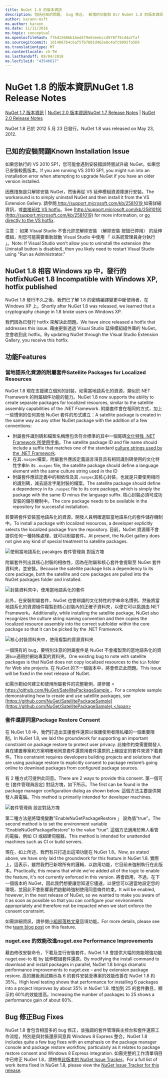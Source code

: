 ```yaml
---
title: NuGet 1.8 的版本資訊
description: 包括已知的問題、 bug 修正、 新增的功能和 Dcr NuGet 1.8 的版本資訊。
author: karann-msft
ms.author: karann
ms.date: 11/11/2016
ms.topic: conceptual
ms.openlocfilehash: ff6d12606b1bed479e63eebccd978ff9cd4a7faf
ms.sourcegitcommit: 1d1406764c6af5fb7801d462e0c4afc9092fa569
ms.translationtype: MT
ms.contentlocale: zh-TW
ms.lasthandoff: 09/04/2018
ms.locfileid: "43546617"
---
```

# <a name="nuget-18-release-notes"></a><span data-ttu-id="c56c4-103">NuGet 1.8 的版本資訊</span><span class="sxs-lookup"><span data-stu-id="c56c4-103">NuGet 1.8 Release Notes</span></span>

<span data-ttu-id="c56c4-104">[NuGet 1.7 版本資訊](../release-notes/nuget-1.7.md) | [NuGet 2.0 版本資訊](../release-notes/nuget-2.0.md)</span><span class="sxs-lookup"><span data-stu-id="c56c4-104">[NuGet 1.7 Release Notes](../release-notes/nuget-1.7.md) | [NuGet 2.0 Release Notes](../release-notes/nuget-2.0.md)</span></span>

<span data-ttu-id="c56c4-105">NuGet 1.8 已於 2012 5 月 23 日發行。</span><span class="sxs-lookup"><span data-stu-id="c56c4-105">NuGet 1.8 was released on May 23, 2012.</span></span>

## <a name="known-installation-issue"></a><span data-ttu-id="c56c4-106">已知的安裝問題</span><span class="sxs-lookup"><span data-stu-id="c56c4-106">Known Installation Issue</span></span>
<span data-ttu-id="c56c4-107">如果您執行的 VS 2010 SP1，您可能會遇到安裝錯誤時嘗試升級 NuGet，如果您已安裝較舊版本。</span><span class="sxs-lookup"><span data-stu-id="c56c4-107">If you are running VS 2010 SP1, you might run into an installation error when attempting to upgrade NuGet if you have an older version installed.</span></span>

<span data-ttu-id="c56c4-108">因應措施是只解除安裝 NuGet，然後再從 VS 延伸模組資源庫進行安裝。</span><span class="sxs-lookup"><span data-stu-id="c56c4-108">The workaround is to simply uninstall NuGet and then install it from the VS Extension Gallery.</span></span>  <span data-ttu-id="c56c4-109">請參閱[ http://support.microsoft.com/kb/2581019 ](http://support.microsoft.com/kb/2581019)如需詳細資訊，或[直接前往 VS hotfix](http://bit.ly/vsixcertfix)。</span><span class="sxs-lookup"><span data-stu-id="c56c4-109">See [http://support.microsoft.com/kb/2581019](http://support.microsoft.com/kb/2581019) for more information, or [go directly to the VS hotfix](http://bit.ly/vsixcertfix).</span></span>

<span data-ttu-id="c56c4-110">注意： 如果 Visual Studio 不會允許您解除安裝 （解除安裝 按鈕已停用） 的延伸模組，則您可能需要重新啟動 Visual Studio 中使用 「 以系統管理員身分執行 」。</span><span class="sxs-lookup"><span data-stu-id="c56c4-110">Note: If Visual Studio won't allow you to uninstall the extension (the Uninstall button is disabled), then you likely need to restart Visual Studio using "Run as Administrator."</span></span>

## <a name="nuget-18-incompatible-with-windows-xp-hotfix-published"></a><span data-ttu-id="c56c4-111">NuGet 1.8 相容 Windows xp 中，發行的 hotfix</span><span class="sxs-lookup"><span data-stu-id="c56c4-111">NuGet 1.8 Incompatible with Windows XP, hotfix published</span></span>

<span data-ttu-id="c56c4-112">NuGet 1.8 發行不久之後，我們已了解 1.8 的密碼編譯變更中斷使用者，在 Windows XP 上。</span><span class="sxs-lookup"><span data-stu-id="c56c4-112">Shortly after NuGet 1.8 was released, we learned that a cryptography change in 1.8 broke users on Windows XP.</span></span>

<span data-ttu-id="c56c4-113">我們因為已發行 hotfix 來解決此問題。</span><span class="sxs-lookup"><span data-stu-id="c56c4-113">We have since released a hotfix that addresses this issue.</span></span>  <span data-ttu-id="c56c4-114">藉由更新透過 Visual Studio 延伸模組組件庫的 NuGet，您會收到此 hotfix。</span><span class="sxs-lookup"><span data-stu-id="c56c4-114">By updating NuGet through the Visual Studio Extension Gallery, you receive this hotfix.</span></span>

## <a name="features"></a><span data-ttu-id="c56c4-115">功能</span><span class="sxs-lookup"><span data-stu-id="c56c4-115">Features</span></span>

### <a name="satellite-packages-for-localized-resources"></a><span data-ttu-id="c56c4-116">當地語系化資源的附屬套件</span><span class="sxs-lookup"><span data-stu-id="c56c4-116">Satellite Packages for Localized Resources</span></span>
<span data-ttu-id="c56c4-117">NuGet 1.8 現在支援建立個別的封裝，如需當地語系化的資源，類似於.NET Framework 的附屬組件功能的能力。</span><span class="sxs-lookup"><span data-stu-id="c56c4-117">NuGet 1.8 now supports the ability to create separate packages for localized resources, similar to the satellite assembly capabilities of the .NET Framework.</span></span>  <span data-ttu-id="c56c4-118">附屬套件會在相同的方式，加上一些慣例的任何其他 NuGet 套件的形式建立：</span><span class="sxs-lookup"><span data-stu-id="c56c4-118">A satellite package is created in the same way as any other NuGet package with the addition of a few conventions:</span></span>

* <span data-ttu-id="c56c4-119">附屬套件識別碼和檔案名稱應包含符合標準的其中一個尾碼[文化特性 .NET Framework 所使用字串](http://msdn.microsoft.com/goglobal/bb896001.aspx)。</span><span class="sxs-lookup"><span data-stu-id="c56c4-119">The satellite package ID and file name should include a suffix that matches one of the standard [culture strings used by the .NET Framework](http://msdn.microsoft.com/goglobal/bb896001.aspx).</span></span>
* <span data-ttu-id="c56c4-120">在其`.nuspec`檔案，附屬套件應該定義語言項目具有相同識別碼使用的文化特性字串</span><span class="sxs-lookup"><span data-stu-id="c56c4-120">In its `.nuspec` file, the satellite package should define a language element with the same culture string used in the ID</span></span>
* <span data-ttu-id="c56c4-121">附屬套件應該定義中的相依性及其`.nuspec`其核心封裝，也就是只要使用相同的識別碼，減去語言字尾封裝的檔案。</span><span class="sxs-lookup"><span data-stu-id="c56c4-121">The satellite package should define a dependency in its `.nuspec` file to its core package, which is simply the package with the same ID minus the language suffix.</span></span>  <span data-ttu-id="c56c4-122">核心封裝必須可成功安裝的儲存機制中。</span><span class="sxs-lookup"><span data-stu-id="c56c4-122">The core package needs to be available in the repository for successful installation.</span></span>

<span data-ttu-id="c56c4-123">若要將套件安裝當地語系化的資源，開發人員明確選取當地語系化的套件儲存機制中。</span><span class="sxs-lookup"><span data-stu-id="c56c4-123">To install a package with localized resources, a developer explicitly selects the localized package from the repository.</span></span> <span data-ttu-id="c56c4-124">目前，NuGet 資源庫不會提供任何一種特殊處理，就可以附屬套件。</span><span class="sxs-lookup"><span data-stu-id="c56c4-124">At present, the NuGet gallery does not give any kind of special treatment to satellite packages.</span></span>

![使用當地語系化 pacakges 套件管理員 對話方塊](./media/dlg-w-loc-packs.png)

<span data-ttu-id="c56c4-126">附屬套件列出其核心封裝的相依性，因為在附屬和核心套件會提取至 NuGet 套件資料夾，並安裝。</span><span class="sxs-lookup"><span data-stu-id="c56c4-126">Because the satellite package lists a dependency to its core package, both the satellite and core packages are pulled into the NuGet packages folder and installed.</span></span>

![封裝資料夾中，使用當地語系化的套件](./media/fldr-loc-packs.png)

<span data-ttu-id="c56c4-128">此外，在安裝附屬套件，NuGet 也會辨識的文化特性的字串命名慣例，然後將當地語系化的資源組件複製到核心封裝內的正確子資料夾，以便它可以挑選由.NET Framework。</span><span class="sxs-lookup"><span data-stu-id="c56c4-128">Additionally, while installing the satellite package, NuGet also recognizes the culture string naming convention and then copies the localized resource assembly into the correct subfolder within the core package so that it can be picked by the .NET Framework.</span></span>

![核心封裝資料夾中，使用複製的資源資料夾](./media/fldr-copied-loc.png)

<span data-ttu-id="c56c4-130">一個現有的 bug，要特別注意的附屬套件是 NuGet 不會複製至的當地語系化的資源`bin`適用於網站專案的資料夾。</span><span class="sxs-lookup"><span data-stu-id="c56c4-130">One existing bug to note with satellite packages is that NuGet does not copy localized resources to the `bin` folder for Web site projects.</span></span>  <span data-ttu-id="c56c4-131">在 NuGet 的下一個版本中，將會修正此問題。</span><span class="sxs-lookup"><span data-stu-id="c56c4-131">This issue will be fixed in the next release of NuGet.</span></span>

<span data-ttu-id="c56c4-132">如需示範如何建立和使用附屬套件的完整範例，請參閱 < [ https://github.com/NuGet/SatellitePackageSample ](https://github.com/NuGet/SatellitePackageSample)。</span><span class="sxs-lookup"><span data-stu-id="c56c4-132">For a complete sample demonstrating how to create and use satellite packages, see [https://github.com/NuGet/SatellitePackageSample](https://github.com/NuGet/SatellitePackageSample).</span></span>

### <a name="package-restore-consent"></a><span data-ttu-id="c56c4-133">套件還原同意</span><span class="sxs-lookup"><span data-stu-id="c56c4-133">Package Restore Consent</span></span>
<span data-ttu-id="c56c4-134">在 NuGet 1.8 中，我們打造出支援套件還原以保護使用者隱私權的一個重要限制。</span><span class="sxs-lookup"><span data-stu-id="c56c4-134">In NuGet 1.8, we laid the groundwork for supporting an important constraint on package restore to protect user privacy.</span></span> <span data-ttu-id="c56c4-135">此條件約束需要開發人員在建置專案和方案明確地同意套件還原用套件還原的上線設定的套件來源下載套件。</span><span class="sxs-lookup"><span data-stu-id="c56c4-135">This constraint requires developers building projects and solutions that are using package restore to explicitly consent to package restore’s going online to download packages from configured package sources.</span></span>

<span data-ttu-id="c56c4-136">有 2 種方式可提供此同意。</span><span class="sxs-lookup"><span data-stu-id="c56c4-136">There are 2 ways to provide this consent.</span></span> <span data-ttu-id="c56c4-137">第一個可在 [套件管理員設定] 對話方塊，如下所示。</span><span class="sxs-lookup"><span data-stu-id="c56c4-137">The first can be found in the package manager configuration dialog as shown below.</span></span>  <span data-ttu-id="c56c4-138">這個方法主要是供開發人員電腦。</span><span class="sxs-lookup"><span data-stu-id="c56c4-138">This method is primarily intended for developer machines.</span></span>

![套件管理員 設定對話方塊](./media/pr-consent-configdlg.png)

<span data-ttu-id="c56c4-140">第二種方法是將環境變數"EnableNuGetPackageRestore 」 設為值"true"。</span><span class="sxs-lookup"><span data-stu-id="c56c4-140">The second method is to set the environment variable “EnableNuGetPackageRestore” to the value “true”.</span></span>  <span data-ttu-id="c56c4-141">這個方法適用於無人看管的電腦，例如 CI 或組建伺服器。</span><span class="sxs-lookup"><span data-stu-id="c56c4-141">This method is intended for unattended machines such as CI or build servers.</span></span>

<span data-ttu-id="c56c4-142">現在，如上所述，我們有只打造出這項功能在 NuGet 1.8。</span><span class="sxs-lookup"><span data-stu-id="c56c4-142">Now, as stated above, we have only laid the groundwork for this feature in NuGet 1.8.</span></span>  <span data-ttu-id="c56c4-143">實際上，這表示，雖然我們已新增所有的邏輯，以啟用功能，它目前未強制執行在此版本。</span><span class="sxs-lookup"><span data-stu-id="c56c4-143">Practically, this means that while we’ve added all of the logic to enable the feature, it's not currently enforced in this version.</span></span> <span data-ttu-id="c56c4-144">將會啟用，不過，在下一個版本的 NuGet，因此我們想要讓您知道它儘速，以便您可以適當地設定您的環境，並因此不會影響我們啟動時強制使用同意條件約束。</span><span class="sxs-lookup"><span data-stu-id="c56c4-144">It will be enabled, however, in the next release of NuGet, so we wanted to make you aware of it as soon as possible so that you can configure your environments appropriately and therefore not be impacted when we start enforce the consent constraint.</span></span>

<span data-ttu-id="c56c4-145">如需詳細資訊，請參閱[小組部落格文章](http://blog.nuget.org/20120518/package-restore-and-consent.html)這項功能。</span><span class="sxs-lookup"><span data-stu-id="c56c4-145">For more details, please see the [team blog post](http://blog.nuget.org/20120518/package-restore-and-consent.html) on this feature.</span></span>

### <a name="nugetexe-performance-improvements"></a><span data-ttu-id="c56c4-146">nuget.exe 的效能改進</span><span class="sxs-lookup"><span data-stu-id="c56c4-146">nuget.exe Performance Improvements</span></span>
<span data-ttu-id="c56c4-147">藉由修改安裝命令，下載及並行安裝套件，NuGet 1.8 會提供大幅的效能增強功能 nuget.exe-to 和 by 延伸模組套件還原。</span><span class="sxs-lookup"><span data-stu-id="c56c4-147">By modifying the install command to download and install packages in parallel, NuGet 1.8 brings dramatic performance improvements to nuget.exe – and by extension package restore.</span></span>  <span data-ttu-id="c56c4-148">高的層級測試顯示為 6 的套件安裝至專案的效能改善在 NuGet 1.8 約 35%。</span><span class="sxs-lookup"><span data-stu-id="c56c4-148">High level testing shows that performance for installing 6 packages into a project improves by about 35% in NuGet 1.8.</span></span>  <span data-ttu-id="c56c4-149">增加到 25 的套件數目，顯示約 60%的效能提高。</span><span class="sxs-lookup"><span data-stu-id="c56c4-149">Increasing the number of packages to 25 shows a performance gain of about 60%.</span></span>

## <a name="bug-fixes"></a><span data-ttu-id="c56c4-150">Bug 修正</span><span class="sxs-lookup"><span data-stu-id="c56c4-150">Bug Fixes</span></span>
<span data-ttu-id="c56c4-151">NuGet 1.8 會包含相當多的 bug 修正，並強調的套件管理員主控台和套件還原工作流程，特別是與封裝還原同意與 Windows 8 Express 整合。</span><span class="sxs-lookup"><span data-stu-id="c56c4-151">NuGet 1.8 includes quite a few bug fixes with an emphasis on the package manager console and package restore workflow, particularly as it relates to package restore consent and Windows 8 Express integration.</span></span>
<span data-ttu-id="c56c4-152">如需完整的工作清單項目中已修正 NuGet 1.8，請檢視[此版本的 NuGet Issue Tracker](http://nuget.codeplex.com/workitem/list/advanced?keyword=&status=Closed&type=All&priority=All&release=NuGet%201.8&assignedTo=All&component=All&sortField=Votes&sortDirection=Descending&page=0)。</span><span class="sxs-lookup"><span data-stu-id="c56c4-152">For a full list of work items fixed in NuGet 1.8, please view the [NuGet Issue Tracker for this release](http://nuget.codeplex.com/workitem/list/advanced?keyword=&status=Closed&type=All&priority=All&release=NuGet%201.8&assignedTo=All&component=All&sortField=Votes&sortDirection=Descending&page=0).</span></span>
